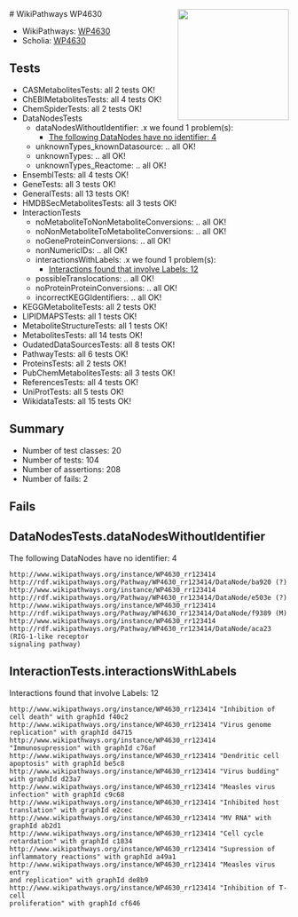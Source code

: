<img style="float: right; width: 200px" src="https://upload.wikimedia.org/wikipedia/commons/thumb/8/83/Wplogo_with_text_500.png/640px-Wplogo_with_text_500.png" />
# WikiPathways WP4630

* WikiPathways: [WP4630](https://wikipathways.org/pathways/WP4630)
* Scholia: [WP4630](https://scholia.toolforge.org/wikipathways/WP4630)
## Tests
* CASMetabolitesTests: all 2 tests OK!
* ChEBIMetabolitesTests: all 4 tests OK!
* ChemSpiderTests: all 2 tests OK!
* DataNodesTests
    * dataNodesWithoutIdentifier: .x we found 1 problem(s):
        * [The following DataNodes have no identifier: 4](#d2d32fa3)
    * unknownTypes_knownDatasource: .. all OK!
    * unknownTypes: .. all OK!
    * unknownTypes_Reactome: .. all OK!
* EnsemblTests: all 4 tests OK!
* GeneTests: all 3 tests OK!
* GeneralTests: all 13 tests OK!
* HMDBSecMetabolitesTests: all 3 tests OK!
* InteractionTests
    * noMetaboliteToNonMetaboliteConversions: .. all OK!
    * noNonMetaboliteToMetaboliteConversions: .. all OK!
    * noGeneProteinConversions: .. all OK!
    * nonNumericIDs: .. all OK!
    * interactionsWithLabels: .x we found 1 problem(s):
        * [Interactions found that involve Labels: 12](#fe97a8ba)
    * possibleTranslocations: .. all OK!
    * noProteinProteinConversions: .. all OK!
    * incorrectKEGGIdentifiers: .. all OK!
* KEGGMetaboliteTests: all 2 tests OK!
* LIPIDMAPSTests: all 1 tests OK!
* MetaboliteStructureTests: all 1 tests OK!
* MetabolitesTests: all 14 tests OK!
* OudatedDataSourcesTests: all 8 tests OK!
* PathwayTests: all 6 tests OK!
* ProteinsTests: all 2 tests OK!
* PubChemMetabolitesTests: all 3 tests OK!
* ReferencesTests: all 4 tests OK!
* UniProtTests: all 5 tests OK!
* WikidataTests: all 15 tests OK!


## Summary

* Number of test classes: 20
* Number of tests: 104
* Number of assertions: 208
* Number of fails: 2

## Fails

<a name="d2d32fa3" />

## DataNodesTests.dataNodesWithoutIdentifier

The following DataNodes have no identifier: 4
```
http://www.wikipathways.org/instance/WP4630_rr123414 http://rdf.wikipathways.org/Pathway/WP4630_rr123414/DataNode/ba920 (?)
http://www.wikipathways.org/instance/WP4630_rr123414 http://rdf.wikipathways.org/Pathway/WP4630_rr123414/DataNode/e503e (?)
http://www.wikipathways.org/instance/WP4630_rr123414 http://rdf.wikipathways.org/Pathway/WP4630_rr123414/DataNode/f9389 (M)
http://www.wikipathways.org/instance/WP4630_rr123414 http://rdf.wikipathways.org/Pathway/WP4630_rr123414/DataNode/aca23 (RIG-1-like receptor
signaling pathway)
```

<a name="fe97a8ba" />

## InteractionTests.interactionsWithLabels

Interactions found that involve Labels: 12
```
http://www.wikipathways.org/instance/WP4630_rr123414 "Inhibition of cell death" with graphId f40c2
http://www.wikipathways.org/instance/WP4630_rr123414 "Virus genome 
replication" with graphId d4715
http://www.wikipathways.org/instance/WP4630_rr123414 "Immunosupression" with graphId c76af
http://www.wikipathways.org/instance/WP4630_rr123414 "Dendritic cell
apoptosis" with graphId be5c8
http://www.wikipathways.org/instance/WP4630_rr123414 "Virus budding" with graphId d23a7
http://www.wikipathways.org/instance/WP4630_rr123414 "Measles virus
infection" with graphId c9c68
http://www.wikipathways.org/instance/WP4630_rr123414 "Inhibited host 
translation" with graphId e2cec
http://www.wikipathways.org/instance/WP4630_rr123414 "MV RNA" with graphId ab2d1
http://www.wikipathways.org/instance/WP4630_rr123414 "Cell cycle retardation" with graphId c1834
http://www.wikipathways.org/instance/WP4630_rr123414 "Supression of 
inflammatory reactions" with graphId a49a1
http://www.wikipathways.org/instance/WP4630_rr123414 "Measles virus entry
and replication" with graphId de8b9
http://www.wikipathways.org/instance/WP4630_rr123414 "Inhibition of T-cell 
proliferation" with graphId cf646
```

